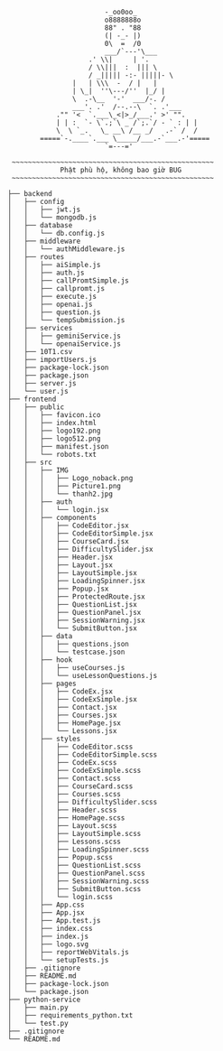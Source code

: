                             -_oo0oo_
                            o8888888o
                            88" . "88
                            (| -_- |)
                            0\  =  /0
                            ___/`---'\___
                        .' \\|     | '.
                        / \\|||  :  ||| \
                        / _||||| -:- |||||- \
                    |   | \\\  -  / |   |
                    | \_|  ''\---/''  |_/ |
                    \  .-\__  '-'  ___/-. /
                    ___'. .'  /--.--\  `. .'___
                ."" '<  `.___\_<|>_/___.' >' "".
                | | :  `- \`.;`\ _ /`;.`/ - ` : | |
                \  \ `_.   \_ __\ /__ _/   .-` /  /
            =====`-.____`.___ \_____/___.-`___.-'=====
                            `=---='

     ~~~~~~~~~~~~~~~~~~~~~~~~~~~~~~~~~~~~~~~~~~~~~~~~~~
                 Phật phù hộ, không bao giờ BUG
     ~~~~~~~~~~~~~~~~~~~~~~~~~~~~~~~~~~~~~~~~~~~~~~~~~~

```
├── backend
│   ├── config
│   │   ├── jwt.js
│   │   └── mongodb.js
│   ├── database
│   │   └── db.config.js
│   ├── middleware
│   │   └── authMiddleware.js
│   ├── routes
│   │   ├── aiSimple.js
│   │   ├── auth.js
│   │   ├── callPromtSimple.js
│   │   ├── callpromt.js
│   │   ├── execute.js
│   │   ├── openai.js
│   │   ├── question.js
│   │   └── tempSubmission.js
│   ├── services
│   │   ├── geminiService.js
│   │   └── openaiService.js
│   ├── 10T1.csv
│   ├── importUsers.js
│   ├── package-lock.json
│   ├── package.json
│   ├── server.js
│   └── user.js
├── frontend
│   ├── public
│   │   ├── favicon.ico
│   │   ├── index.html
│   │   ├── logo192.png
│   │   ├── logo512.png
│   │   ├── manifest.json
│   │   └── robots.txt
│   ├── src
│   │   ├── IMG
│   │   │   ├── Logo_noback.png
│   │   │   ├── Picture1.png
│   │   │   └── thanh2.jpg
│   │   ├── auth
│   │   │   └── login.jsx
│   │   ├── components
│   │   │   ├── CodeEditor.jsx
│   │   │   ├── CodeEditorSimple.jsx
│   │   │   ├── CourseCard.jsx
│   │   │   ├── DifficultySlider.jsx
│   │   │   ├── Header.jsx
│   │   │   ├── Layout.jsx
│   │   │   ├── LayoutSimple.jsx
│   │   │   ├── LoadingSpinner.jsx
│   │   │   ├── Popup.jsx
│   │   │   ├── ProtectedRoute.jsx
│   │   │   ├── QuestionList.jsx
│   │   │   ├── QuestionPanel.jsx
│   │   │   ├── SessionWarning.jsx
│   │   │   └── SubmitButton.jsx
│   │   ├── data
│   │   │   ├── questions.json
│   │   │   └── testcase.json
│   │   ├── hook
│   │   │   ├── useCourses.js
│   │   │   └── useLessonQuestions.js
│   │   ├── pages
│   │   │   ├── CodeEx.jsx
│   │   │   ├── CodeExSimple.jsx
│   │   │   ├── Contact.jsx
│   │   │   ├── Courses.jsx
│   │   │   ├── HomePage.jsx
│   │   │   └── Lessons.jsx
│   │   ├── styles
│   │   │   ├── CodeEditor.scss
│   │   │   ├── CodeEditorSimple.scss
│   │   │   ├── CodeEx.scss
│   │   │   ├── CodeExSimple.scss
│   │   │   ├── Contact.scss
│   │   │   ├── CourseCard.scss
│   │   │   ├── Courses.scss
│   │   │   ├── DifficultySlider.scss
│   │   │   ├── Header.scss
│   │   │   ├── HomePage.scss
│   │   │   ├── Layout.scss
│   │   │   ├── LayoutSimple.scss
│   │   │   ├── Lessons.scss
│   │   │   ├── LoadingSpinner.scss
│   │   │   ├── Popup.scss
│   │   │   ├── QuestionList.scss
│   │   │   ├── QuestionPanel.scss
│   │   │   ├── SessionWarning.scss
│   │   │   ├── SubmitButton.scss
│   │   │   └── login.scss
│   │   ├── App.css
│   │   ├── App.jsx
│   │   ├── App.test.js
│   │   ├── index.css
│   │   ├── index.js
│   │   ├── logo.svg
│   │   ├── reportWebVitals.js
│   │   └── setupTests.js
│   ├── .gitignore
│   ├── README.md
│   ├── package-lock.json
│   └── package.json
├── python-service
│   ├── main.py
│   ├── requirements_python.txt
│   └── test.py
├── .gitignore
└── README.md
```

